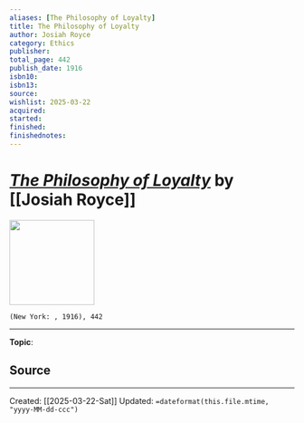 ```yaml
---
aliases: [The Philosophy of Loyalty]
title: The Philosophy of Loyalty
author: Josiah Royce
category: Ethics
publisher: 
total_page: 442
publish_date: 1916
isbn10: 
isbn13: 
source: 
wishlist: 2025-03-22
acquired: 
started: 
finished: 
finishednotes: 
---
```

# *[The Philosophy of Loyalty]()* by [[Josiah Royce]]

<img src="http://books.google.com/books/content?id=UV4IAQAAIAAJ&printsec=frontcover&img=1&zoom=1&edge=curl&source=gbs_api" width=150>

`(New York: , 1916), 442`



--- 
**Topic**: 

**Source**
- 
 ---
Created: [[2025-03-22-Sat]]
Updated: `=dateformat(this.file.mtime, "yyyy-MM-dd-ccc")`